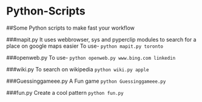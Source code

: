 # Python-Scripts
##Some Python scripts to make fast your workflow

###mapit.py
It uses webbrowser, sys and pyperclip modules to search for a place on google maps easier
To use- 
```python mapit.py toronto```

###openweb.py
To use-
```python openweb.py www.bing.com linkedin```

###wiki.py
To search on wikipedia
```python wiki.py apple```

###Guessinggameee.py
A Fun game 
```python Guessinggameee.py```

###fun.py
Create a cool pattern
```python fun.py```
